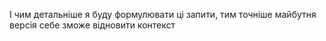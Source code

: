 І чим детальніше я буду формулювати ці запити, тим точніше майбутня версія себе зможе відновити контекст